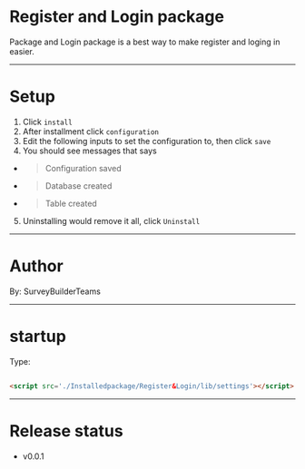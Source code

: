 # Register and Login package

Package and Login package is a best way 
to make register and loging in easier.

***

# Setup

1. Click ```install```
2. After installment click ```configuration```
3. Edit the following inputs to set the configuration to,
 then click ```save```
4. You should see messages that says
 * > Configuration saved

 * > Database created

 * > Table created

5. Uninstalling would remove it all, click ```Uninstall```

***

# Author

By: SurveyBuilderTeams

***

# startup

Type:
```html

<script src='./Installedpackage/Register&Login/lib/settings'></script>

```

***

# Release status 

* v0.0.1
